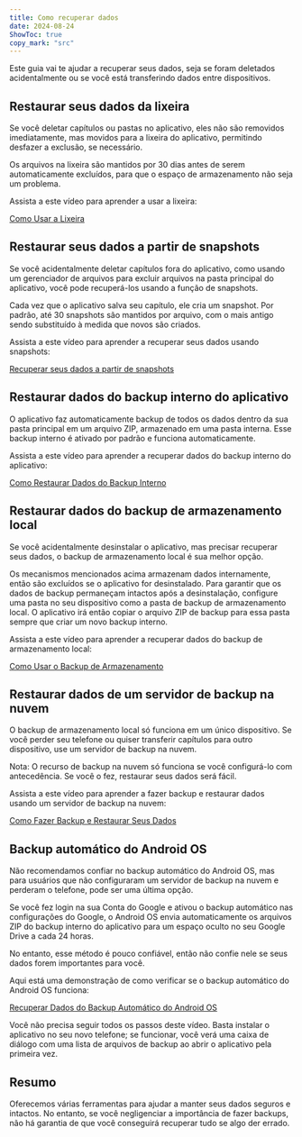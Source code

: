 ```yaml
---
title: Como recuperar dados  
date: 2024-08-24  
ShowToc: true
copy_mark: "src"
---
```


Este guia vai te ajudar a recuperar seus dados, seja se foram deletados acidentalmente ou se você está transferindo dados entre dispositivos.

## Restaurar seus dados da lixeira

Se você deletar capítulos ou pastas no aplicativo, eles não são removidos imediatamente, mas movidos para a lixeira do aplicativo, permitindo desfazer a exclusão, se necessário.

Os arquivos na lixeira são mantidos por 30 dias antes de serem automaticamente excluídos, para que o espaço de armazenamento não seja um problema.

Assista a este vídeo para aprender a usar a lixeira:  

[Como Usar a Lixeira](https://youtube.com/shorts/WUrHmY4-T30?feature=share)

## Restaurar seus dados a partir de snapshots

Se você acidentalmente deletar capítulos fora do aplicativo, como usando um gerenciador de arquivos para excluir arquivos na pasta principal do aplicativo, você pode recuperá-los usando a função de snapshots.

Cada vez que o aplicativo salva seu capítulo, ele cria um snapshot. Por padrão, até 30 snapshots são mantidos por arquivo, com o mais antigo sendo substituído à medida que novos são criados.

Assista a este vídeo para aprender a recuperar seus dados usando snapshots:  

[Recuperar seus dados a partir de snapshots](https://youtu.be/QRlzmj-Vp88)

## Restaurar dados do backup interno do aplicativo

O aplicativo faz automaticamente backup de todos os dados dentro da sua pasta principal em um arquivo ZIP, armazenado em uma pasta interna. Esse backup interno é ativado por padrão e funciona automaticamente.

Assista a este vídeo para aprender a recuperar dados do backup interno do aplicativo:  

[Como Restaurar Dados do Backup Interno](https://youtube.com/shorts/GAOLcbpsCHQ?feature=share)

## Restaurar dados do backup de armazenamento local

Se você acidentalmente desinstalar o aplicativo, mas precisar recuperar seus dados, o backup de armazenamento local é sua melhor opção.

Os mecanismos mencionados acima armazenam dados internamente, então são excluídos se o aplicativo for desinstalado. Para garantir que os dados de backup permaneçam intactos após a desinstalação, configure uma pasta no seu dispositivo como a pasta de backup de armazenamento local. O aplicativo irá então copiar o arquivo ZIP de backup para essa pasta sempre que criar um novo backup interno.

Assista a este vídeo para aprender a recuperar dados do backup de armazenamento local:  

[Como Usar o Backup de Armazenamento](https://youtu.be/Y-M5V3OKWM8)

## Restaurar dados de um servidor de backup na nuvem

O backup de armazenamento local só funciona em um único dispositivo. Se você perder seu telefone ou quiser transferir capítulos para outro dispositivo, use um servidor de backup na nuvem.

Nota: O recurso de backup na nuvem só funciona se você configurá-lo com antecedência. Se você o fez, restaurar seus dados será fácil.

Assista a este vídeo para aprender a fazer backup e restaurar dados usando um servidor de backup na nuvem:  

[Como Fazer Backup e Restaurar Seus Dados](https://youtube.com/shorts/F2UTxySivO4)

## Backup automático do Android OS

Não recomendamos confiar no backup automático do Android OS, mas para usuários que não configuraram um servidor de backup na nuvem e perderam o telefone, pode ser uma última opção.

Se você fez login na sua Conta do Google e ativou o backup automático nas configurações do Google, o Android OS envia automaticamente os arquivos ZIP do backup interno do aplicativo para um espaço oculto no seu Google Drive a cada 24 horas.

No entanto, esse método é pouco confiável, então não confie nele se seus dados forem importantes para você.

Aqui está uma demonstração de como verificar se o backup automático do Android OS funciona:  

[Recuperar Dados do Backup Automático do Android OS](https://youtu.be/PMrsCCpMebk)

Você não precisa seguir todos os passos deste vídeo. Basta instalar o aplicativo no seu novo telefone; se funcionar, você verá uma caixa de diálogo com uma lista de arquivos de backup ao abrir o aplicativo pela primeira vez.

## Resumo

Oferecemos várias ferramentas para ajudar a manter seus dados seguros e intactos. No entanto, se você negligenciar a importância de fazer backups, não há garantia de que você conseguirá recuperar tudo se algo der errado.
